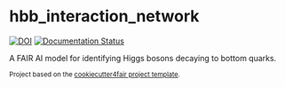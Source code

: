hbb_interaction_network
==============================

[![DOI](https://zenodo.org/badge/DOI/10.5281/zenodo.7305174.svg)](https://doi.org/10.5281/zenodo.7305174)
[![Documentation Status](https://readthedocs.org/projects/hbb-interaction-network/badge/?version=latest)](https://hbb-interaction-network.readthedocs.io/en/latest/?badge=latest)

A FAIR AI model for identifying Higgs bosons decaying to bottom quarks.

<p><small>Project based on the <a target="_blank" href="https://github.com/FAIR4HEP/cookiecutter4fair">cookiecutter4fair project template</a>.</p>
